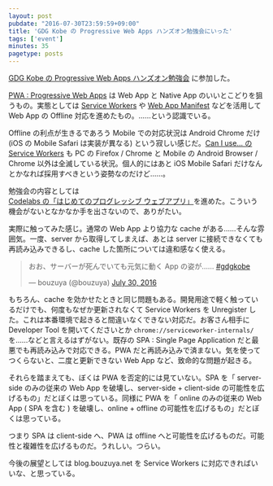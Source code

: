 ```yaml
---
layout: post
pubdate: "2016-07-30T23:59:59+09:00"
title: 'GDG Kobe の Progressive Web Apps ハンズオン勉強会にいった'
tags: ['event']
minutes: 35
pagetype: posts
---
```

[GDG Kobe の Progressive Web Apps ハンズオン勉強会](https://gdgkobe.doorkeeper.jp/events/47457) に参加した。

[PWA : Progressive Web Apps](https://developers.google.com/web/progressive-web-apps/) は Web App と Native App のいいとこどりを狙うもの。実態としては [Service Workers](https://www.w3.org/TR/service-workers/) や [Web App Manifest](https://www.w3.org/TR/appmanifest/) などを活用して Web App の Offline 対応を進めたもの。……という認識でいる。

Offline の利点が生きるであろう Mobile での対応状況は Android Chrome だけ (iOS の Mobile Safari は実装が異なる) という寂しい感じだ。[Can I use... の Service Workers](http://caniuse.com/#feat=serviceworkers) も PC の Firefox / Chrome と Mobile の Android  Browser / Chrome 以外は全滅している状況。個人的にはあと iOS Mobile Safari だけなんとかなれば採用すべきという姿勢なのだけど……。

勉強会の内容としては [Codelabs の「はじめてのプログレッシブ ウェブアプリ」](https://codelabs.developers.google.com/codelabs/your-first-pwapp-ja/)を進めた。こういう機会がないとなかなか手を出さないので、ありがたい。

実際に触ってみた感じ。通常の Web App より協力な cache がある……そんな雰囲気。一度、server から取得してしまえば、あとは server に接続できなくても再読み込みできるし、cache した箇所については違和感なく使える。

<blockquote class="twitter-tweet" data-partner="tweetdeck"><p lang="ja" dir="ltr">おお、サーバーが死んでいても元気に動く App の姿が…… <a href="https://twitter.com/hashtag/gdgkobe?src=hash">#gdgkobe</a></p>&mdash; bouzuya (@bouzuya) <a href="https://twitter.com/bouzuya/status/759267606180274176">July 30, 2016</a></blockquote>
<script async src="//platform.twitter.com/widgets.js" charset="utf-8"></script>

もちろん、cache を効かせたときと同じ問題もある。開発用途で軽く触っているだけでも、何度もなぜか更新されなくて Service Workers を Unregister した。これは本番環境で起きると間違いなくできない対応だ。お客さん相手に Developer Tool を開いてくださいとか `chrome://serviceworker-internals/` を……などと言えるはずがない。既存の SPA : Single Page Application だと最悪でも再読み込みで対応できる。PWA だと再読み込みで済まない。気を使ってつくらないと、二度と更新できない Web App など、致命的な問題が起きる。

それらを踏まえても、ぼくは PWA を否定的には見ていない。SPA を「 server-side のみの従来の Web App を破壊し、server-side + client-side の可能性を広げるもの」だとぼくは思っている。同様に PWA を「 online のみの従来の Web App ( SPA を含む ) を破壊し、online + offline の可能性を広げるもの」だとぼくは思っている。

つまり SPA は client-side へ、PWA は offline へと可能性を広げるものだ。可能性と複雑性を広げるものだ。うれしい。つらい。

今後の展望としては blog.bouzuya.net を Service Workers に対応できればいいな、と思っている。
